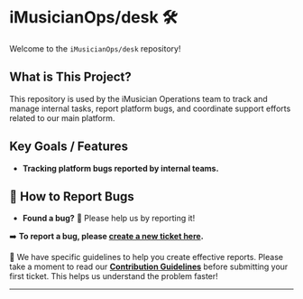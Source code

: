 # iMusicianOps/desk 🛠️

Welcome to the `iMusicianOps/desk` repository!

## What is This Project?

This repository is used by the iMusician Operations team to track and manage internal tasks, report platform bugs, and coordinate support efforts related to our main platform.

## Key Goals / Features

* **Tracking platform bugs reported by internal teams.**

## 📄 How to Report Bugs

* **Found a bug?** 🐞 Please help us by reporting it!

➡️ **To report a bug, please [create a new ticket here](https://github.com/iMusicianOps/desk/issues/new/choose).**

📖 We have specific guidelines to help you create effective reports. Please take a moment to read our **[Contribution Guidelines](CONTRIBUTING.md)** before submitting your first ticket. This helps us understand the problem faster!

---

